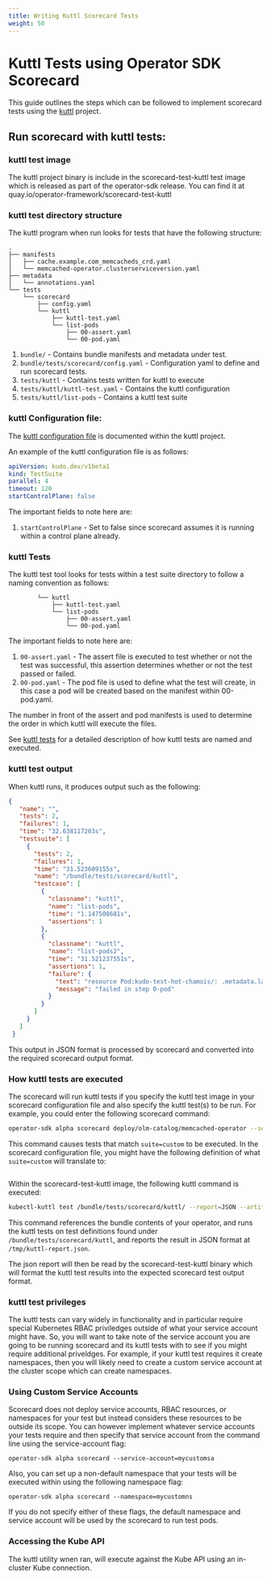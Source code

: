 ```yaml
---
title: Writing Kuttl Scorecard Tests
weight: 50
---
```


# Kuttl Tests using Operator SDK Scorecard

This guide outlines the steps which can be followed to implement scorecard
tests using the [kuttl][kuttl] project.

## Run scorecard with kuttl tests:

### kuttl test image

The kuttl project binary is include in the scorecard-test-kuttl test image
which is released as part of the operator-sdk release.  You can find it
at quay.io/operator-framework/scorecard-test-kuttl

### kuttl test directory structure

The kuttl program when run looks for tests that have the following
structure:

```
.
├── manifests
│   ├── cache.example.com_memcacheds_crd.yaml
│   └── memcached-operator.clusterserviceversion.yaml
├── metadata
│   └── annotations.yaml
└── tests
    └── scorecard
        ├── config.yaml
        └── kuttl
            ├── kuttl-test.yaml
            └── list-pods
                ├── 00-assert.yaml
                └── 00-pod.yaml

```

1. `bundle/` - Contains bundle manifests and metadata under test.
2. `bundle/tests/scorecard/config.yaml` - Configuration yaml to define and run scorecard tests.
3. `tests/kuttl` - Contains tests written for kuttl to execute
4. `tests/kuttl/kuttl-test.yaml` - Contains the kuttl configuration 
5. `tests/kuttl/list-pods` - Contains a kuttl test suite

### kuttl Configuration file:

The [kuttl configuration file][kuttl_yaml] is documented within the
kuttl project.

An example of the kuttl configuration file is as follows:

```yaml
apiVersion: kudo.dev/v1beta1
kind: TestSuite
parallel: 4
timeout: 120
startControlPlane: false
```

The important fields to note here are:
1. `startControlPlane` - Set to false since scorecard assumes it is running
within a control plane already.


### kuttl Tests

The kuttl test tool looks for tests within a test suite directory
to follow a naming convention as follows:
```
        └── kuttl
            ├── kuttl-test.yaml
            └── list-pods
                ├── 00-assert.yaml
                └── 00-pod.yaml
```

The important fields to note here are:
1. `00-assert.yaml` - The assert file is executed to test whether or
not the test was successful, this assertion determines whether or not
the test passed or failed.  
2. `00-pod.yaml` - The pod file is used to define what the test will
create, in this case a pod will be created based on the manifest within
00-pod.yaml.

The number in front of the assert and pod manifests is used to determine
the order in which kuttl will execute the files.

See [kuttl tests][kuttl_tests] for a detailed description of how
kuttl tests are named and executed.

### kuttl test output

When kuttl runs, it produces output such as the following:
```json
{
   "name": "",
   "tests": 2,
   "failures": 1,
   "time": "32.638117203s",
   "testsuite": [
     {
       "tests": 2,
       "failures": 1,
       "time": "31.523609155s",
       "name": "/bundle/tests/scorecard/kuttl",
       "testcase": [
         {
           "classname": "kuttl",
           "name": "list-pods",
           "time": "1.147508681s",
           "assertions": 1
         },
         {
           "classname": "kuttl",
           "name": "list-pods2",
           "time": "31.521237551s",
           "assertions": 1,
           "failure": {
             "text": "resource Pod:kudo-test-hot-chamois/: .metadata.labels.app: value mismatch, expected: nginy != actual: nginx",
             "message": "failed in step 0-pod"
           }
         }
       ]
     }
   ]
 }
```

This output in JSON format is processed by scorecard and converted into
the required scorecard output format.

### How kuttl tests are executed

The scorecard will run kuttl tests if you specify the kuttl
test image in your scorecard configuration file and also
specify the kuttl test(s) to be run.  For example, you 
could enter the following scorecard command:
```bash
operator-sdk alpha scorecard deploy/olm-catalog/memcached-operator --selector=suite=custom --skip-cleanup=true --wait-time=1000s --service-account=memcached-operator
```

This command causes tests that match `suite=custom` to be executed.  In
the scorecard configuration file, you might have the following
definition of what `suite=custom` will translate to:
```yaml
```

Within the scorecard-test-kuttl image, the following kuttl command
is executed:
```bash
kubectl-kuttl test /bundle/tests/scorecard/kuttl/ --report=JSON --artifacts-dir=/tmp
```

This command references the bundle contents of your operator, and
runs the kuttl tests on test definitions found under `/bundle/tests/scorecard/kuttl`, and reports the result in JSON format at `/tmp/kuttl-report.json`.

The json report will then be read by the scorecard-test-kuttl binary
which will format the kuttl test results into the expected scorecard
test output format.

### kuttl test privileges

The kuttl tests can vary widely in functionality and in particular
require special Kubernetes RBAC priviledges outside of what your
service account might have.  So, you will want to take note of
the service account you are going to be running scorecard and its kuttl
tests with to see if you might require additional priveldges.  For
example, if your kuttl test requires it create namespaces, then
you will likely need to create a custom service account at the cluster
scope which can create namespaces.


### Using Custom Service Accounts

Scorecard does not deploy service accounts, RBAC resources, or
namespaces for your test but instead considers these resources
to be outside its scope.  You can however implement whatever
service accounts your tests require and then specify
that service account from the command line using the service-account flag:
```
operator-sdk alpha scorecard --service-account=mycustomsa
```

Also, you can set up a non-default namespace that your tests
will be executed within using the following namespace flag:
```
operator-sdk alpha scorecard --namespace=mycustomns
```

If you do not specify either of these flags, the default namespace
and service account will be used by the scorecard to run test pods.

### Accessing the Kube API

The kuttl utility wnen ran, will execute against the Kube API using
an in-cluster Kube connection.


[client_go]: https://github.com/kubernetes/client-go
[kuttl]: https://kuttl.dev
[kuttl_yaml]: https://kuttl.dev/docs/cli.html#examples
[kuttl_tests]: https://kuttl.dev/docs/kuttl-test-harness.html#writing-your-first-test
